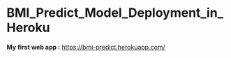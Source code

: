 # BMI_Predict_Model_Deployment_in_Heroku

**My first web app :**
https://bmi-predict.herokuapp.com/ 
